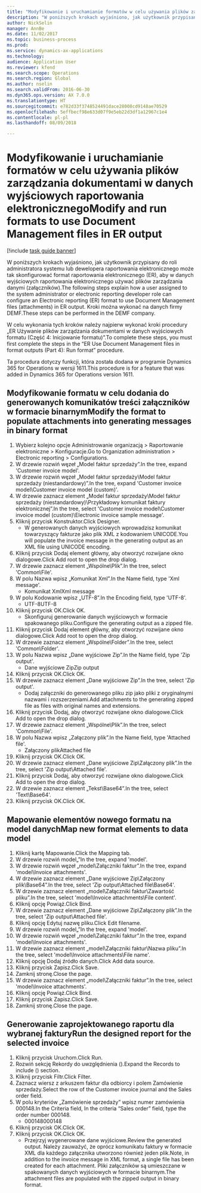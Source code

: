 ```yaml
--- 
title: "Modyfikowanie i uruchamianie formatów w celu używania plików zarządzania dokumentami w danych wyjściowych raportowania elektronicznego"
description: "W poniższych krokach wyjaśniono, jak użytkownik przypisany do roli administratora systemu lub dewelopera raportowania elektronicznego może tak skonfigurować format raportowania elektronicznego (ER), aby w danych wyjściowych raportowania elektronicznego używać plików zarządzania danymi (załączników)."
author: NickSelin
manager: AnnBe
ms.date: 11/02/2017
ms.topic: business-process
ms.prod: 
ms.service: dynamics-ax-applications
ms.technology: 
audience: Application User
ms.reviewer: kfend
ms.search.scope: Operations
ms.search.region: Global
ms.author: nselin
ms.search.validFrom: 2016-06-30
ms.dyn365.ops.version: AX 7.0.0
ms.translationtype: HT
ms.sourcegitcommit: e782d33f3748524491dace28008cd9148ae70529
ms.openlocfilehash: 5effbecf98e633d07f9e5eb22d3df1a12967c1e4
ms.contentlocale: pl-pl
ms.lasthandoff: 08/09/2018

---
```

# <a name="modify-and-run-formats-to-use-document-management-files-in-er-output"></a><span data-ttu-id="1ca43-103">Modyfikowanie i uruchamianie formatów w celu używania plików zarządzania dokumentami w danych wyjściowych raportowania elektronicznego</span><span class="sxs-lookup"><span data-stu-id="1ca43-103">Modify and run formats to use Document Management files in ER output</span></span>

[!include [task guide banner](../../includes/task-guide-banner.md)]

<span data-ttu-id="1ca43-104">W poniższych krokach wyjaśniono, jak użytkownik przypisany do roli administratora systemu lub dewelopera raportowania elektronicznego może tak skonfigurować format raportowania elektronicznego (ER), aby w danych wyjściowych raportowania elektronicznego używać plików zarządzania danymi (załączników).</span><span class="sxs-lookup"><span data-stu-id="1ca43-104">The following steps explain how a user assigned to the system administrator or electronic reporting developer role can configure an Electronic reporting (ER) format to use Document Management files (attachments) in ER output.</span></span> <span data-ttu-id="1ca43-105">Kroki można wykonać na danych firmy DEMF.</span><span class="sxs-lookup"><span data-stu-id="1ca43-105">These steps can be performed in the DEMF company.</span></span>

<span data-ttu-id="1ca43-106">W celu wykonania tych kroków należy najpierw wykonać kroki procedury „ER Używanie plików zarządzania dokumentami w danych wyjściowych formatu (Część 4: Inicjowanie formatu)”.</span><span class="sxs-lookup"><span data-stu-id="1ca43-106">To complete these steps, you must first complete the steps in the “ER Use Document Management files in format outputs (Part 4): Run format” procedure.</span></span>

<span data-ttu-id="1ca43-107">Ta procedura dotyczy funkcji, która została dodana w programie Dynamics 365 for Operations w wersji 1611.</span><span class="sxs-lookup"><span data-stu-id="1ca43-107">This procedure is for a feature that was added in Dynamics 365 for Operations version 1611.</span></span>


## <a name="modify-the-format-to-populate-attachments-into-generating-messages-in-binary-format"></a><span data-ttu-id="1ca43-108">Modyfikowanie formatu w celu dodania do generowanych komunikatów treści załączników w formacie binarnym</span><span class="sxs-lookup"><span data-stu-id="1ca43-108">Modify the format to populate attachments into generating messages in binary format</span></span>
1. <span data-ttu-id="1ca43-109">Wybierz kolejno opcje Administrowanie organizacją > Raportowanie elektroniczne > Konfiguracje.</span><span class="sxs-lookup"><span data-stu-id="1ca43-109">Go to Organization administration > Electronic reporting > Configurations.</span></span>
2. <span data-ttu-id="1ca43-110">W drzewie rozwiń węzeł „Model faktur sprzedaży”.</span><span class="sxs-lookup"><span data-stu-id="1ca43-110">In the tree, expand 'Customer invoice model'.</span></span>
3. <span data-ttu-id="1ca43-111">W drzewie rozwiń węzeł „Model faktur sprzedaży\Model faktur sprzedaży (niestandardowy)”.</span><span class="sxs-lookup"><span data-stu-id="1ca43-111">In the tree, expand 'Customer invoice model\Customer invoice model (custom)'.</span></span>
4. <span data-ttu-id="1ca43-112">W drzewie zaznacz element „Model faktur sprzedaży\Model faktur sprzedaży (niestandardowy)\Przykładowy komunikat faktury elektronicznej”.</span><span class="sxs-lookup"><span data-stu-id="1ca43-112">In the tree, select 'Customer invoice model\Customer invoice model (custom)\Electronic invoice sample message'.</span></span>
5. <span data-ttu-id="1ca43-113">Kliknij przycisk Konstruktor.</span><span class="sxs-lookup"><span data-stu-id="1ca43-113">Click Designer.</span></span>
    * <span data-ttu-id="1ca43-114">W generowanych danych wyjściowych wprowadzisz komunikat towarzyszący fakturze jako plik XML z kodowaniem UNICODE.</span><span class="sxs-lookup"><span data-stu-id="1ca43-114">You will populate the invoice message in the generating output as an XML file using UNICODE encoding.</span></span>  
6. <span data-ttu-id="1ca43-115">Kliknij przycisk Dodaj element główny, aby otworzyć rozwijane okno dialogowe.</span><span class="sxs-lookup"><span data-stu-id="1ca43-115">Click Add root to open the drop dialog.</span></span>
7. <span data-ttu-id="1ca43-116">W drzewie zaznacz element „Wspólne\Plik”.</span><span class="sxs-lookup"><span data-stu-id="1ca43-116">In the tree, select 'Common\File'.</span></span>
8. <span data-ttu-id="1ca43-117">W polu Nazwa wpisz „Komunikat Xml”.</span><span class="sxs-lookup"><span data-stu-id="1ca43-117">In the Name field, type 'Xml message'.</span></span>
    * <span data-ttu-id="1ca43-118">Komunikat Xml</span><span class="sxs-lookup"><span data-stu-id="1ca43-118">Xml message</span></span>  
9. <span data-ttu-id="1ca43-119">W polu Kodowanie wpisz „UTF-8”.</span><span class="sxs-lookup"><span data-stu-id="1ca43-119">In the Encoding field, type 'UTF-8'.</span></span>
    * <span data-ttu-id="1ca43-120">UTF-8</span><span class="sxs-lookup"><span data-stu-id="1ca43-120">UTF-8</span></span>  
10. <span data-ttu-id="1ca43-121">Kliknij przycisk OK.</span><span class="sxs-lookup"><span data-stu-id="1ca43-121">Click OK.</span></span>
    * <span data-ttu-id="1ca43-122">Skonfiguruj generowanie danych wyjściowych w formacie spakowanego pliku.</span><span class="sxs-lookup"><span data-stu-id="1ca43-122">Configure the generating output as a zipped file.</span></span>  
11. <span data-ttu-id="1ca43-123">Kliknij przycisk Dodaj element główny, aby otworzyć rozwijane okno dialogowe.</span><span class="sxs-lookup"><span data-stu-id="1ca43-123">Click Add root to open the drop dialog.</span></span>
12. <span data-ttu-id="1ca43-124">W drzewie zaznacz element „Wspólne\Folder”.</span><span class="sxs-lookup"><span data-stu-id="1ca43-124">In the tree, select 'Common\Folder'.</span></span>
13. <span data-ttu-id="1ca43-125">W polu Nazwa wpisz „Dane wyjściowe Zip”.</span><span class="sxs-lookup"><span data-stu-id="1ca43-125">In the Name field, type 'Zip output'.</span></span>
    * <span data-ttu-id="1ca43-126">Dane wyjściowe Zip</span><span class="sxs-lookup"><span data-stu-id="1ca43-126">Zip output</span></span>  
14. <span data-ttu-id="1ca43-127">Kliknij przycisk OK.</span><span class="sxs-lookup"><span data-stu-id="1ca43-127">Click OK.</span></span>
15. <span data-ttu-id="1ca43-128">W drzewie zaznacz element „Dane wyjściowe Zip”.</span><span class="sxs-lookup"><span data-stu-id="1ca43-128">In the tree, select 'Zip output'.</span></span>
    * <span data-ttu-id="1ca43-129">Dodaj załączniki do generowanego pliku zip jako pliki z oryginalnymi nazwami i rozszerzeniami.</span><span class="sxs-lookup"><span data-stu-id="1ca43-129">Add attachments to the generating zipped file as files with original names and extensions.</span></span>  
16. <span data-ttu-id="1ca43-130">Kliknij przycisk Dodaj, aby otworzyć rozwijane okno dialogowe.</span><span class="sxs-lookup"><span data-stu-id="1ca43-130">Click Add to open the drop dialog.</span></span>
17. <span data-ttu-id="1ca43-131">W drzewie zaznacz element „Wspólne\Plik”.</span><span class="sxs-lookup"><span data-stu-id="1ca43-131">In the tree, select 'Common\File'.</span></span>
18. <span data-ttu-id="1ca43-132">W polu Nazwa wpisz „Załączony plik”.</span><span class="sxs-lookup"><span data-stu-id="1ca43-132">In the Name field, type 'Attached file'.</span></span>
    * <span data-ttu-id="1ca43-133">Załączony plik</span><span class="sxs-lookup"><span data-stu-id="1ca43-133">Attached file</span></span>  
19. <span data-ttu-id="1ca43-134">Kliknij przycisk OK.</span><span class="sxs-lookup"><span data-stu-id="1ca43-134">Click OK.</span></span>
20. <span data-ttu-id="1ca43-135">W drzewie zaznacz element „Dane wyjściowe Zip\Załączony plik”.</span><span class="sxs-lookup"><span data-stu-id="1ca43-135">In the tree, select 'Zip output\Attached file'.</span></span>
21. <span data-ttu-id="1ca43-136">Kliknij przycisk Dodaj, aby otworzyć rozwijane okno dialogowe.</span><span class="sxs-lookup"><span data-stu-id="1ca43-136">Click Add to open the drop dialog.</span></span>
22. <span data-ttu-id="1ca43-137">W drzewie zaznacz element „Tekst\Base64”.</span><span class="sxs-lookup"><span data-stu-id="1ca43-137">In the tree, select 'Text\Base64'.</span></span>
23. <span data-ttu-id="1ca43-138">Kliknij przycisk OK.</span><span class="sxs-lookup"><span data-stu-id="1ca43-138">Click OK.</span></span>

## <a name="map-new-format-elements-to-data-model"></a><span data-ttu-id="1ca43-139">Mapowanie elementów nowego formatu na model danych</span><span class="sxs-lookup"><span data-stu-id="1ca43-139">Map new format elements to data model</span></span>
1. <span data-ttu-id="1ca43-140">Kliknij kartę Mapowanie.</span><span class="sxs-lookup"><span data-stu-id="1ca43-140">Click the Mapping tab.</span></span>
2. <span data-ttu-id="1ca43-141">W drzewie rozwiń model„”</span><span class="sxs-lookup"><span data-stu-id="1ca43-141">In the tree, expand 'model'.</span></span>
3. <span data-ttu-id="1ca43-142">W drzewie rozwiń węzeł „model\Załączniki faktur”.</span><span class="sxs-lookup"><span data-stu-id="1ca43-142">In the tree, expand 'model\Invoice attachments'.</span></span>
4. <span data-ttu-id="1ca43-143">W drzewie zaznacz element „Dane wyjściowe Zip\Załączony plik\Base64”.</span><span class="sxs-lookup"><span data-stu-id="1ca43-143">In the tree, select 'Zip output\Attached file\Base64'.</span></span>
5. <span data-ttu-id="1ca43-144">W drzewie zaznacz element „model\Załączniki faktur\Zawartość pliku”.</span><span class="sxs-lookup"><span data-stu-id="1ca43-144">In the tree, select 'model\Invoice attachments\File content'.</span></span>
6. <span data-ttu-id="1ca43-145">Kliknij opcję Powiąż.</span><span class="sxs-lookup"><span data-stu-id="1ca43-145">Click Bind.</span></span>
7. <span data-ttu-id="1ca43-146">W drzewie zaznacz element „Dane wyjściowe Zip\Załączony plik”.</span><span class="sxs-lookup"><span data-stu-id="1ca43-146">In the tree, select 'Zip output\Attached file'.</span></span>
8. <span data-ttu-id="1ca43-147">Kliknij opcję Edytuj nazwę pliku.</span><span class="sxs-lookup"><span data-stu-id="1ca43-147">Click Edit filename.</span></span>
9. <span data-ttu-id="1ca43-148">W drzewie rozwiń model„”</span><span class="sxs-lookup"><span data-stu-id="1ca43-148">In the tree, expand 'model'.</span></span>
10. <span data-ttu-id="1ca43-149">W drzewie rozwiń węzeł „model\Załączniki faktur”.</span><span class="sxs-lookup"><span data-stu-id="1ca43-149">In the tree, expand 'model\Invoice attachments'.</span></span>
11. <span data-ttu-id="1ca43-150">W drzewie zaznacz element „model\Załączniki faktur\Nazwa pliku”.</span><span class="sxs-lookup"><span data-stu-id="1ca43-150">In the tree, select 'model\Invoice attachments\File name'.</span></span>
12. <span data-ttu-id="1ca43-151">Kliknij opcję Dodaj źródło danych.</span><span class="sxs-lookup"><span data-stu-id="1ca43-151">Click Add data source.</span></span>
13. <span data-ttu-id="1ca43-152">Kliknij przycisk Zapisz.</span><span class="sxs-lookup"><span data-stu-id="1ca43-152">Click Save.</span></span>
14. <span data-ttu-id="1ca43-153">Zamknij stronę.</span><span class="sxs-lookup"><span data-stu-id="1ca43-153">Close the page.</span></span>
15. <span data-ttu-id="1ca43-154">W drzewie zaznacz element „model\Załączniki faktur”.</span><span class="sxs-lookup"><span data-stu-id="1ca43-154">In the tree, select 'model\Invoice attachments'.</span></span>
16. <span data-ttu-id="1ca43-155">Kliknij opcję Powiąż.</span><span class="sxs-lookup"><span data-stu-id="1ca43-155">Click Bind.</span></span>
17. <span data-ttu-id="1ca43-156">Kliknij przycisk Zapisz.</span><span class="sxs-lookup"><span data-stu-id="1ca43-156">Click Save.</span></span>
18. <span data-ttu-id="1ca43-157">Zamknij stronę.</span><span class="sxs-lookup"><span data-stu-id="1ca43-157">Close the page.</span></span>

## <a name="run-the-designed-report-for-the-selected-invoice"></a><span data-ttu-id="1ca43-158">Generowanie zaprojektowanego raportu dla wybranej faktury</span><span class="sxs-lookup"><span data-stu-id="1ca43-158">Run the designed report for the selected invoice</span></span>
1. <span data-ttu-id="1ca43-159">Kliknij przycisk Uruchom.</span><span class="sxs-lookup"><span data-stu-id="1ca43-159">Click Run.</span></span>
2. <span data-ttu-id="1ca43-160">Rozwiń sekcję Rekordy do uwzględnienia ().</span><span class="sxs-lookup"><span data-stu-id="1ca43-160">Expand the Records to include () section.</span></span>
3. <span data-ttu-id="1ca43-161">Kliknij przycisk Filtr.</span><span class="sxs-lookup"><span data-stu-id="1ca43-161">Click Filter.</span></span>
4. <span data-ttu-id="1ca43-162">Zaznacz wiersz z arkuszem faktur dla odbiorcy i polem Zamówienie sprzedaży.</span><span class="sxs-lookup"><span data-stu-id="1ca43-162">Select the row of the Customer invoice journal and the Sales order field.</span></span>
5. <span data-ttu-id="1ca43-163">W polu kryteriów „Zamówienie sprzedaży” wpisz numer zamówienia 000148.</span><span class="sxs-lookup"><span data-stu-id="1ca43-163">In the Criteria field, In the criteria “Sales order” field, type the order number 000148.</span></span>
    * <span data-ttu-id="1ca43-164">000148</span><span class="sxs-lookup"><span data-stu-id="1ca43-164">000148</span></span>  
6. <span data-ttu-id="1ca43-165">Kliknij przycisk OK.</span><span class="sxs-lookup"><span data-stu-id="1ca43-165">Click OK.</span></span>
7. <span data-ttu-id="1ca43-166">Kliknij przycisk OK.</span><span class="sxs-lookup"><span data-stu-id="1ca43-166">Click OK.</span></span>
    * <span data-ttu-id="1ca43-167">Przejrzyj wygenerowane dane wyjściowe.</span><span class="sxs-lookup"><span data-stu-id="1ca43-167">Review the generated output.</span></span> <span data-ttu-id="1ca43-168">Należy zauważyć, że oprócz komunikatu faktury w formacie XML dla każdego załącznika utworzono również jeden plik.</span><span class="sxs-lookup"><span data-stu-id="1ca43-168">Note, in addition to the invoice message in XML format, a single file has been created for each attachment.</span></span> <span data-ttu-id="1ca43-169">Pliki załączników są umieszczane w spakowanych danych wyjściowych w formacie binarnym.</span><span class="sxs-lookup"><span data-stu-id="1ca43-169">The attachment files are populated with the zipped output in binary format.</span></span>  


